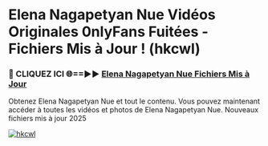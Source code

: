 # Elena Nagapetyan Nue Vidéos Originales 0nlyFans Fuitées - Fichiers Mis à Jour ! (hkcwl)

<h3>🔴 CLIQUEZ ICI 🌐==►► <a href="https://tinyurl.com/2pmr4ezf" rel="nofollow">Elena Nagapetyan Nue Fichiers Mis à Jour</a></h3>

Obtenez Elena Nagapetyan Nue et tout le contenu. Vous pouvez maintenant accéder à toutes les vidéos et photos de Elena Nagapetyan Nue. Nouveaux fichiers mis à jour 2025

[![hkcwl](https://i.imgur.com/6SNvagu.gif)](https://tinyurl.com/2pmr4ezf)
